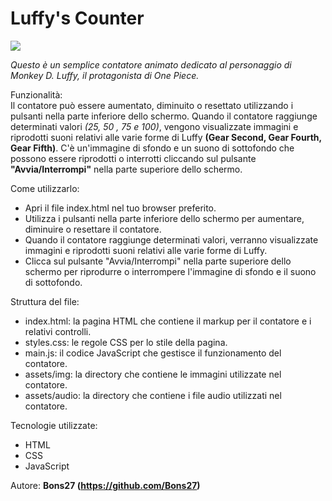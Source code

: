 <h1>Luffy's Counter</h1>

 <img src = "https://bons27.github.io/LuffyCounter/assets/img/luffy.jpg">

<i>Questo è un semplice contatore animato dedicato al personaggio di Monkey D. Luffy, il protagonista di One Piece.</i>

Funzionalità:<br>
Il contatore può essere aumentato, diminuito o resettato utilizzando i pulsanti nella parte inferiore dello schermo.
Quando il contatore raggiunge determinati valori <i>(25, 50 , 75 e 100)</i>, vengono visualizzate immagini e riprodotti suoni relativi alle varie forme di Luffy <b>(Gear Second, Gear Fourth, Gear Fifth)</b>.
C'è un'immagine di sfondo e un suono di sottofondo che possono essere riprodotti o interrotti cliccando sul pulsante <b>"Avvia/Interrompi"</b> nella parte superiore dello schermo.

Come utilizzarlo:<br>
- Apri il file index.html nel tuo browser preferito.
- Utilizza i pulsanti nella parte inferiore dello schermo per aumentare, diminuire o resettare il contatore.
- Quando il contatore raggiunge determinati valori, verranno visualizzate immagini e riprodotti suoni relativi alle varie forme di Luffy.
- Clicca sul pulsante "Avvia/Interrompi" nella parte superiore dello schermo per riprodurre o interrompere l'immagine di sfondo e il suono di sottofondo.

Struttura del file:<br>
- index.html: la pagina HTML che contiene il markup per il contatore e i relativi controlli.
- styles.css: le regole CSS per lo stile della pagina.
- main.js: il codice JavaScript che gestisce il funzionamento del contatore.
- assets/img: la directory che contiene le immagini utilizzate nel contatore.
- assets/audio: la directory che contiene i file audio utilizzati nel contatore.

Tecnologie utilizzate:<br>
- HTML
- CSS
- JavaScript


Autore:
<b>Bons27 (https://github.com/Bons27)</b>
